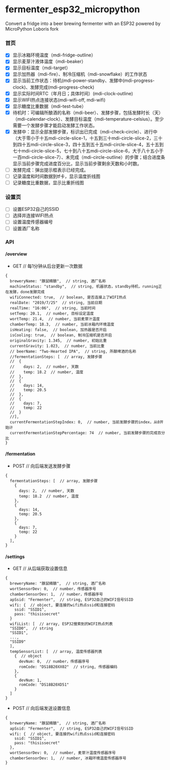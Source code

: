 # fermenter_esp32_micropython
Convert a fridge into a beer brewing fermenter with an ESP32 powered by MicroPython Loboris fork

### 首页
- [X] 显示冰箱环境温度（mdi-fridge-outline）
- [X] 显示麦芽汁液体温度（mdi-beaker）
- [X] 显示目标温度（mdi-target）
- [X] 显示加热器（mdi-fire）、制冷压缩机（mdi-snowflake）的工作状态
- [X] 显示当前工作状态：待机(mdi-power-standby、发酵中(mdi-progress-clock)、发酵完成(mdi-progress-check)
- [X] 显示实际时间RTC（年月日；具体时间）(mdi-clock-outline)
- [X] 显示WIFI热点连接状态(mdi-wifi-off, mdi-wifi)
- [X] 显示糖度比重数据（mdi-test-tube）
- [X] 待机时：可编辑所酿酒的名称（mdi-beer）、发酵步骤，包括发酵时长（天）（mdi-calendar-clock）、发酵目标温度（mdi-temperature-celsius）。至少需要一个发酵步骤才能启动发酵工作状态。
- [X] 发酵中：显示全部发酵步骤，标识出已完成（mdi-check-circle）、进行中（大于零小于十五mdi-circle-slice-1，十五到三十mdi-circle-slice-2，三十到四十五mdi-circle-slice-3，四十五到五十五mdi-circle-slice-4，五十五到七十mdi-circle-slice-5，七十到八十五mdi-circle-slice-6，大于八十五小于一百mdi-circle-slice-7）、未完成（mdi-circle-outline）的步骤；结合进度条显示当前步骤完成进度百分比，显示当前步骤剩余天数和小时数。
- [ ] 发酵完成：弹出提示框表示已经完成。
- [ ] 记录温度和时间数据到tf卡，显示温度折线图
- [ ] 记录糖度比重数据，显示比重折线图

### 设置页
- [ ] 设置ESP32自己的SSID
- [ ] 选择并连接WIFI热点
- [ ] 设置温度传感器编号
- [ ] 设置酒厂名称

### API
#### /overview
* GET  // 每1分钟从后台更新一次数据
```
{
  breweryName: "豚鼠精酿",  // string, 酒厂名称
  machineStatus: "standby",  // string, 机器状态，standby待机，running正在发酵，done发酵完成
  wifiConnected: true,  // boolean, 是否连接上了WIFI热点
  realDate: "2019/7/25"  // string, 当前日期
  realTime: "16:06",  // string, 当前时间
  setTemp: 20.1,  // number, 目标设定温度
  wortTemp: 21.4,  // number, 当前麦芽汁温度
  chamberTemp: 18.3,  // number, 当前冰箱内环境温度
  isHeating: false,  // boolean, 加热器是否开启
  isCooling: true,  // boolean, 制冷压缩机是否开启
  originalGravity: 1.345,  // number, 初始比重
  currentGravity: 1.023,  // number, 当前比重
  // beerName: "Two-Hearted IPA",  // string, 所酿啤酒的名称
  //fermentationSteps: [  // array, 发酵步骤
  //  {
  //    days: 2,  // number, 天数
  //    temp: 18.2  // number, 温度
  //  },
  //  {
  //    days: 14,
  //    temp: 20.5
  //  },
  //  {
  //    days: 7,
  //    temp: 22
  //  }
  //],
  currentFermentationStepIndex: 0,  // number, 当前发酵步骤的index，从0开始计
  currentFermentationStepPercentage: 74  // number, 当前发酵步骤的完成百分比
}
```

#### /fermentation
* POST  // 向后端发送发酵步骤
```
{
  fermentationSteps: [  // array, 发酵步骤
    {
      days: 2,  // number, 天数
      temp: 18.2  // number, 温度
    },
    {
      days: 14,
      temp: 20.5
    },
    {
      days: 7,
      temp: 22
    }
  ],
}
```

#### /settings
* GET  // 从后端获取设置信息
```
{
  breweryName: "豚鼠精酿",  // string, 酒厂名称
  wortSensorDev: 0,  // number，传感器序号
  chamberSensorDev: 1,  // number，传感器序号
  apSsid: "Fermenter",  // string, ESP32自己的WIFI信号SSID
  wifi: {  // object, 要连接的wifi热点ssid和连接密码
    ssid: "SSID1",
    pass: "thisissecret"
  }
  wifiList: [  // array, ESP32搜索到的WIFI热点列表
  "SSID0",  // string
  "SSID1",
  ...,
  "SSID9"
  ],
  tempSensorList: [  // array, 温度传感器列表
    {  // object
      devNum: 0,  // number，传感器序号
      romCode: "DS18B20XX02"  // string, 传感器编码
    },
    {
      devNum: 1,
      romCode: "DS18B20XD51"
    }
  ]
}
```
* POST  // 向后端发送设置信息
```
{
  breweryName: "豚鼠精酿",  // string, 酒厂名称
  apSsid: "Fermenter",  // string, ESP32自己的WIFI信号SSID
  wifi: {  // object, 要连接的wifi热点ssid和连接密码
    ssid: "SSID1",
    pass: "thisissecret"
  },
  wortSensorDev: 0,  // number, 麦芽汁温度传感器序号
  chamberSensorDev: 1,  // number, 冰箱环境温度传感器序号
}
```
